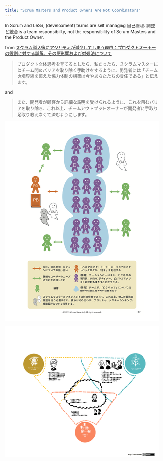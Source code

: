 ```yaml
---
title: "Scrum Masters and Product Owners Are Not Coordinators"
---
```

In Scrum and LeSS, (development) teams are self managing 自己管理. 調整と統合 is a team responsibility, not the responsibility of Scrum Masters and the Product Owner.

from [スクラム導入後にアジリティが減少してしまう理由：プロダクトオーナーの役割に対する誤解、その悪影響および対処法について](/why-scrum-isnt-making-your-company-very-agile/)

> プロダクト全体思考を育てるとしたら、私だったら、スクラムマスターにはチーム間のバリアを取り除く手助けをするように、開発者には「チームの境界線を超えた協力体制の構築は今やあなたたちの責任である」と伝えます。

and

> また、開発者が顧客から詳細な説明を受けられるように、これを阻むバリアを取り除き、これ以上、チームアウトプットオーナーが開発者に手取り足取り教えなくて済むようにします。

![page 27](/images/page-27.png)

[![LeSS Roles](/images/less-role-responsibilities.jp.png)](https://less.works/jp/less/management/role-of-manager.html)
